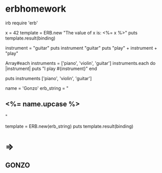 erbhomework
===========

irb
require 'erb'

x = 42
template = ERB.new "The value of x is: <%= x %>"
puts template.result(binding)

instrument = "guitar"
puts instrument
"guitar"
puts "play" + instrument + "play"

Array#each
instruments = ['piano', 'violin', 'guitar']
instruments.each do |instrument|
  puts "I play #{instrument}"
	end

puts instruments
['piano', 'violin', 'guitar']


name = 'Gonzo'
erb_string = "<h2><%= name.upcase %></h2>"

template = ERB.new(erb_string)
puts template.result(binding)
# => <h2>GONZO</h2>